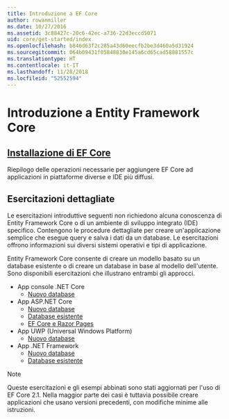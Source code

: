 ```yaml
---
title: Introduzione a EF Core
author: rowanmiller
ms.date: 10/27/2016
ms.assetid: 3c88427c-20c6-42ec-a736-22d3eccd5071
uid: core/get-started/index
ms.openlocfilehash: b846d63f2c285a43d60eecfb2be3d460a5d31924
ms.sourcegitcommit: 064b09431f05848830e145a6cd65cad58881557c
ms.translationtype: HT
ms.contentlocale: it-IT
ms.lasthandoff: 11/28/2018
ms.locfileid: "52552594"
---
```

# <a name="getting-started-with-entity-framework-core"></a>Introduzione a Entity Framework Core

## <a name="installing-ef-coreinstallindexmd"></a>[Installazione di EF Core](install/index.md)

Riepilogo delle operazioni necessarie per aggiungere EF Core ad applicazioni in piattaforme diverse e IDE più diffusi.

## <a name="step-by-step-tutorials"></a>Esercitazioni dettagliate

Le esercitazioni introduttive seguenti non richiedono alcuna conoscenza di Entity Framework Core o di un ambiente di sviluppo integrato (IDE) specifico. Contengono le procedure dettagliate per creare un'applicazione semplice che esegue query e salva i dati da un database. Le esercitazioni offrono informazioni sui diversi sistemi operativi e tipi di applicazione.

Entity Framework Core consente di creare un modello basato su un database esistente o di creare un database in base al modello dell'utente. Sono disponibili esercitazioni che illustrano entrambi gli approcci.

* App console .NET Core
  * [Nuovo database](netcore/new-db-sqlite.md)
* App ASP.NET Core
  * [Nuovo database](aspnetcore/new-db.md)
  * [Database esistente](aspnetcore/existing-db.md)
  * [EF Core e Razor Pages](/aspnet/core/data/ef-rp/intro)
* App UWP (Universal Windows Platform)
  * [Nuovo database](uwp/getting-started.md)
* App .NET Framework
  * [Nuovo database](full-dotnet/new-db.md)
  * [Database esistente](full-dotnet/existing-db.md)

> [!NOTE]  
> Queste esercitazioni e gli esempi abbinati sono stati aggiornati per l'uso di EF Core 2.1. Nella maggior parte dei casi è tuttavia possibile creare applicazioni che usano versioni precedenti, con modifiche minime alle istruzioni. 
